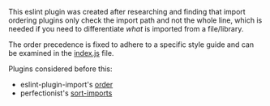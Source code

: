 This eslint plugin was created after researching and finding that import ordering plugins only check the import path and not the whole line, which is needed if you need to differentiate _what_ is imported from a file/library.

The order precedence is fixed to adhere to a specific style guide and can be examined in the [index.js](index.js) file.

Plugins considered before this:

- eslint-plugin-import's [order](https://github.com/import-js/eslint-plugin-import/blob/main/docs/rules/order.md)
- perfectionist's [sort-imports](https://perfectionist.dev/rules/sort-imports)
